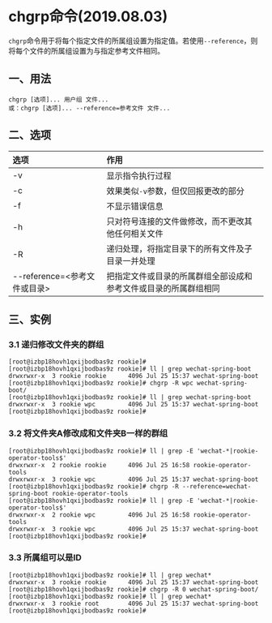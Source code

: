 # chgrp命令(2019.08.03)

`chgrp`命令用于将每个指定文件的所属组设置为指定值。若使用`--reference`，则将每个文件的所属组设置为与指定参考文件相同。

## 一、用法

```
chgrp [选项]... 用户组 文件...
或：chgrp [选项]... --reference=参考文件 文件...
```
## 二、选项

| 选项 | 作用 |
| :--- | :--- |
| -v | 显示指令执行过程 |
| -c | 效果类似`-v`参数，但仅回报更改的部分 |
| -f | 不显示错误信息 |
| -h | 只对符号连接的文件做修改，而不更改其他任何相关文件 |
| -R | 递归处理，将指定目录下的所有文件及子目录一并处理 |
| --reference=<参考文件或目录> | 把指定文件或目录的所属群组全部设成和参考文件或目录的所属群组相同 |

## 三、实例

### 3.1 递归修改文件夹的群组

```
[root@izbp18hovh1qxijbodbas9z rookie]# 
[root@izbp18hovh1qxijbodbas9z rookie]# ll | grep wechat-spring-boot
drwxrwxr-x  3 rookie rookie      4096 Jul 25 15:37 wechat-spring-boot
[root@izbp18hovh1qxijbodbas9z rookie]# chgrp -R wpc wechat-spring-boot/
[root@izbp18hovh1qxijbodbas9z rookie]# ll | grep wechat-spring-boot
drwxrwxr-x  3 rookie wpc         4096 Jul 25 15:37 wechat-spring-boot
[root@izbp18hovh1qxijbodbas9z rookie]#
```

### 3.2 将文件夹A修改成和文件夹B一样的群组

```
[root@izbp18hovh1qxijbodbas9z rookie]# ll | grep -E 'wechat-*|rookie-operator-tools$'
drwxrwxr-x  2 rookie rookie      4096 Jul 25 16:58 rookie-operator-tools
drwxrwxr-x  3 rookie wpc         4096 Jul 25 15:37 wechat-spring-boot
[root@izbp18hovh1qxijbodbas9z rookie]# chgrp -R --reference=wechat-spring-boot rookie-operator-tools
[root@izbp18hovh1qxijbodbas9z rookie]# ll | grep -E 'wechat-*|rookie-operator-tools$'
drwxrwxr-x  2 rookie wpc         4096 Jul 25 16:58 rookie-operator-tools
drwxrwxr-x  3 rookie wpc         4096 Jul 25 15:37 wechat-spring-boot
[root@izbp18hovh1qxijbodbas9z rookie]# 
```

### 3.3 所属组可以是ID

```
[root@izbp18hovh1qxijbodbas9z rookie]# ll | grep wechat*
drwxrwxr-x  3 rookie rookie      4096 Jul 25 15:37 wechat-spring-boot
[root@izbp18hovh1qxijbodbas9z rookie]# chgrp -R 0 wechat-spring-boot/
[root@izbp18hovh1qxijbodbas9z rookie]# ll | grep wechat*
drwxrwxr-x  3 rookie root        4096 Jul 25 15:37 wechat-spring-boot
[root@izbp18hovh1qxijbodbas9z rookie]# 
```